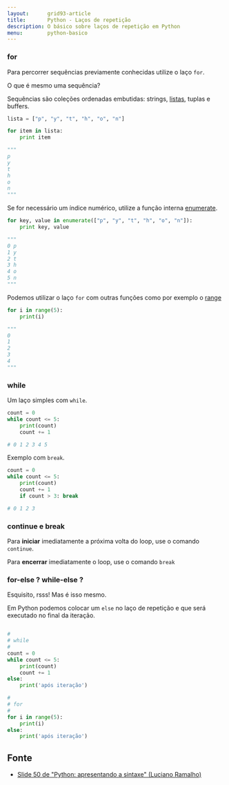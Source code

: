 ```yaml
---
layout:      grid93-article
title:       Python - Laços de repetição
description: O básico sobre laços de repetição em Python
menu:        python-basico
---
```


### for

Para percorrer sequências previamente conhecidas utilize o laço `for`.

O que é mesmo uma sequência? 

Sequências são coleções ordenadas embutidas: strings, [listas](/python/listas/), tuplas e buffers.

```python
lista = ["p", "y", "t", "h", "o", "n"]

for item in lista:
    print item

"""
p
y
t
h
o
n
"""
```

Se for necessário um índice numérico, utilize a função interna [enumerate](/python/built-in/enumerate).

```python
for key, value in enumerate(["p", "y", "t", "h", "o", "n"]):
    print key, value

"""
0 p
1 y
2 t
3 h
4 o
5 n
"""
```

Podemos utilizar o laço `for` com outras funções como por exemplo o [range]()

```python
for i in range(5):
    print(i)

"""
0
1
2
3
4
"""
```



### while

Um laço simples com `while`.

```python
count = 0
while count <= 5:
    print(count)
    count += 1

# 0 1 2 3 4 5
```

Exemplo com `break`.

```python
count = 0
while count <= 5:
    print(count)
    count += 1
    if count > 3: break

# 0 1 2 3
```



### continue e break

Para __iniciar__ imediatamente a próxima volta do loop, use o comando `continue`.

Para __encerrar__ imediatamente o loop, use o comando `break`




### for-else ? while-else ?

Esquisito, rsss! Mas é isso mesmo.

Em Python podemos colocar um `else` no laço de repetição e que será executado no final da iteração.

```python

#
# while
#
count = 0
while count <= 5:
    print(count)
    count += 1
else:
    print('após iteração')

#
# for
#
for i in range(5):
    print(i)
else:
    print('após iteração')
```


Fonte
---

- [Slide 50 de "Python: apresentando a sintaxe" (Luciano Ramalho)](https://github.com/pythonprobr/pypratico/raw/master/academia/py_sintaxe.pdf "link-externo")
